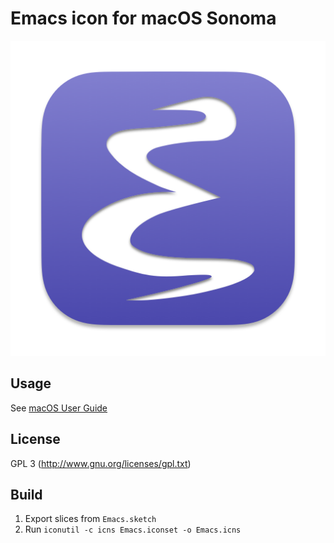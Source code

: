 # Emacs icon for macOS Sonoma

![Emacs icon](emacs.iconset/icon_512x512.png)

## Usage

See [macOS User Guide](https://support.apple.com/guide/mac-help/change-icons-for-files-or-folders-on-mac-mchlp2313/mac)

## License

GPL 3 (http://www.gnu.org/licenses/gpl.txt)

## Build

1. Export slices from `Emacs.sketch`
2. Run `iconutil -c icns Emacs.iconset -o Emacs.icns`
